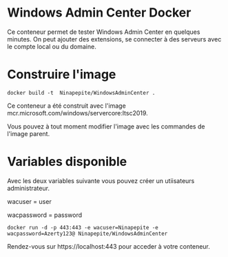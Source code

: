 # Windows Admin Center Docker

Ce conteneur permet de tester Windows Admin Center en quelques minutes. On peut ajouter des extensions, se connecter à des serveurs avec le compte local ou du domaine.

# Construire l'image

 ```docker build -t  Ninapepite/WindowsAdminCenter .```
 
Ce conteneur a été construit avec l'image mcr.microsoft.com/windows/servercore:ltsc2019.

Vous pouvez à tout moment modifier l'image avec les commandes de l'image parent.

# Variables disponible

Avec les deux variables suivante vous pouvez créer un utiisateurs administrateur.

wacuser = user


wacpassword = password

 ```docker run -d -p 443:443 -e wacuser=Ninapepite -e wacpassword=Azerty123@ Ninapepite/WindowsAdminCenter ```
 
 Rendez-vous sur https://localhost:443 pour acceder à votre conteneur.
